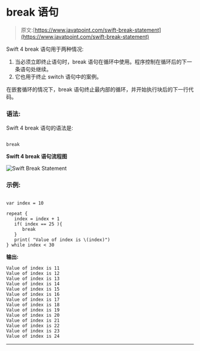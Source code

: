 # break 语句

> 原文:[https://www.javatpoint.com/swift-break-statement](https://www.javatpoint.com/swift-break-statement)

Swift 4 break 语句用于两种情况:

1.  当必须立即终止语句时，break 语句在循环中使用。程序控制在循环后的下一条语句处继续。
2.  它也用于终止 switch 语句中的案例。

在嵌套循环的情况下，break 语句终止最内部的循环，并开始执行块后的下一行代码。

### 语法:

Swift 4 break 语句的语法是:

```

break 

```

**Swift 4 break 语句流程图**

![Swift Break Statement](../Images/d73b2b058acc8b2e14fbc408f857c9e6.png)

### 示例:

```

var index = 10

repeat {
   index = index + 1
   if( index == 25 ){
      break
   }
   print( "Value of index is \(index)")
} while index < 30

```

**输出:**

```
Value of index is 11
Value of index is 12
Value of index is 13
Value of index is 14
Value of index is 15
Value of index is 16
Value of index is 17
Value of index is 18
Value of index is 19
Value of index is 20
Value of index is 21
Value of index is 22
Value of index is 23
Value of index is 24

```

* * *